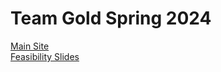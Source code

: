 # Team Gold Spring 2024
[Main Site](https://lkeat003.github.io/cs410-pages-gold/)  
[Feasibility Slides](https://lkeat003.github.io/cs410-pages-gold/presentation)
